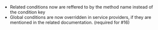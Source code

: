 - Related conditions now are reffered to by the method name instead of the condition key
- Global conditions are now overridden in service providers, if they are mentioned in the related documentation. (required for #16)
